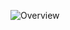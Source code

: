 ![Overview](https://github-readme-stats.vercel.app/api?username=TwoThreeTwo&count_private=true&title_color=CC88BB&text_color=885566&bg_color=20,F2FBFF,E6F8FF,FFE6EB,FFF2F5)

